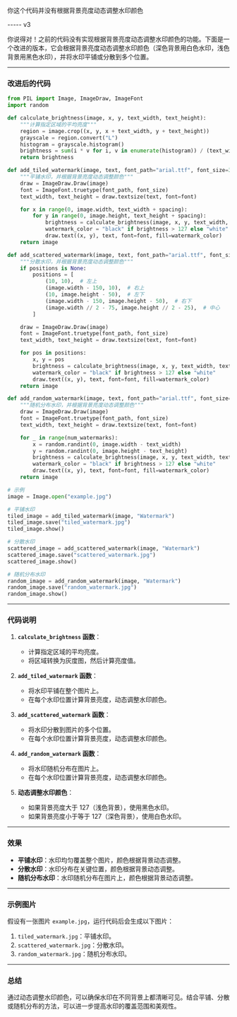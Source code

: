 你这个代码并没有根据背景亮度动态调整水印颜色

----- v3

你说得对！之前的代码没有实现根据背景亮度动态调整水印颜色的功能。下面是一个改进的版本，它会根据背景亮度动态调整水印颜色（深色背景用白色水印，浅色背景用黑色水印），并将水印平铺或分散到多个位置。

---

### 改进后的代码

```python
from PIL import Image, ImageDraw, ImageFont
import random

def calculate_brightness(image, x, y, text_width, text_height):
    """计算指定区域的平均亮度"""
    region = image.crop((x, y, x + text_width, y + text_height))
    grayscale = region.convert("L")
    histogram = grayscale.histogram()
    brightness = sum(i * v for i, v in enumerate(histogram)) / (text_width * text_height)
    return brightness

def add_tiled_watermark(image, text, font_path="arial.ttf", font_size=30, spacing=100):
    """平铺水印，并根据背景亮度动态调整颜色"""
    draw = ImageDraw.Draw(image)
    font = ImageFont.truetype(font_path, font_size)
    text_width, text_height = draw.textsize(text, font=font)

    for x in range(0, image.width, text_width + spacing):
        for y in range(0, image.height, text_height + spacing):
            brightness = calculate_brightness(image, x, y, text_width, text_height)
            watermark_color = "black" if brightness > 127 else "white"
            draw.text((x, y), text, font=font, fill=watermark_color)
    return image

def add_scattered_watermark(image, text, font_path="arial.ttf", font_size=30, positions=None):
    """分散水印，并根据背景亮度动态调整颜色"""
    if positions is None:
        positions = [
            (10, 10),  # 左上
            (image.width - 150, 10),  # 右上
            (10, image.height - 50),  # 左下
            (image.width - 150, image.height - 50),  # 右下
            (image.width // 2 - 75, image.height // 2 - 25),  # 中心
        ]

    draw = ImageDraw.Draw(image)
    font = ImageFont.truetype(font_path, font_size)
    text_width, text_height = draw.textsize(text, font=font)

    for pos in positions:
        x, y = pos
        brightness = calculate_brightness(image, x, y, text_width, text_height)
        watermark_color = "black" if brightness > 127 else "white"
        draw.text((x, y), text, font=font, fill=watermark_color)
    return image

def add_random_watermark(image, text, font_path="arial.ttf", font_size=30, num_watermarks=10):
    """随机分布水印，并根据背景亮度动态调整颜色"""
    draw = ImageDraw.Draw(image)
    font = ImageFont.truetype(font_path, font_size)
    text_width, text_height = draw.textsize(text, font=font)

    for _ in range(num_watermarks):
        x = random.randint(0, image.width - text_width)
        y = random.randint(0, image.height - text_height)
        brightness = calculate_brightness(image, x, y, text_width, text_height)
        watermark_color = "black" if brightness > 127 else "white"
        draw.text((x, y), text, font=font, fill=watermark_color)
    return image

# 示例
image = Image.open("example.jpg")

# 平铺水印
tiled_image = add_tiled_watermark(image, "Watermark")
tiled_image.save("tiled_watermark.jpg")
tiled_image.show()

# 分散水印
scattered_image = add_scattered_watermark(image, "Watermark")
scattered_image.save("scattered_watermark.jpg")
scattered_image.show()

# 随机分布水印
random_image = add_random_watermark(image, "Watermark")
random_image.save("random_watermark.jpg")
random_image.show()
```

---

### 代码说明

1. **`calculate_brightness` 函数**：

   - 计算指定区域的平均亮度。
   - 将区域转换为灰度图，然后计算亮度值。

2. **`add_tiled_watermark` 函数**：

   - 将水印平铺在整个图片上。
   - 在每个水印位置计算背景亮度，动态调整水印颜色。

3. **`add_scattered_watermark` 函数**：

   - 将水印分散到图片的多个位置。
   - 在每个水印位置计算背景亮度，动态调整水印颜色。

4. **`add_random_watermark` 函数**：

   - 将水印随机分布在图片上。
   - 在每个水印位置计算背景亮度，动态调整水印颜色。

5. **动态调整水印颜色**：
   - 如果背景亮度大于 127（浅色背景），使用黑色水印。
   - 如果背景亮度小于等于 127（深色背景），使用白色水印。

---

### 效果

- **平铺水印**：水印均匀覆盖整个图片，颜色根据背景动态调整。
- **分散水印**：水印分布在关键位置，颜色根据背景动态调整。
- **随机分布水印**：水印随机分布在图片上，颜色根据背景动态调整。

---

### 示例图片

假设有一张图片 `example.jpg`，运行代码后会生成以下图片：

1. `tiled_watermark.jpg`：平铺水印。
2. `scattered_watermark.jpg`：分散水印。
3. `random_watermark.jpg`：随机分布水印。

---

### 总结

通过动态调整水印颜色，可以确保水印在不同背景上都清晰可见。结合平铺、分散或随机分布的方法，可以进一步提高水印的覆盖范围和美观性。

